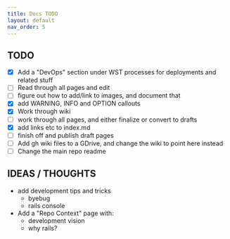 ```yaml
---
title: Docs TODO
layout: default
nav_order: 5
---
```


## TODO
- [x] Add a "DevOps" section under WST processes for deployments and related stuff
- [ ] Read through all pages and edit
- [ ] figure out how to add/link to images, and document that
- [x] add WARNING, INFO and OPTION callouts
- [x] Work through wiki 
- [ ] work through all pages, and either finalize or convert to drafts
- [x] add links etc to index.md
- [ ] finish off and publish draft pages
- [ ] Add gh wiki files to a GDrive, and change the wiki to point here instead
- [ ] Change the main repo readme

## IDEAS / THOUGHTS

- add development tips and tricks
    - byebug
    - rails console
- Add a "Repo Context" page with:
    - development vision
    - why rails? 
